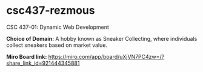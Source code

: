 # csc437-rezmous
CSC 437-01: Dynamic Web Development

**Choice of Domain:** A hobby known as Sneaker Collecting, where individuals collect sneakers based on market value. 

**Miro Board link:** https://miro.com/app/board/uXjVN7PC4zw=/?share_link_id=921444345881

